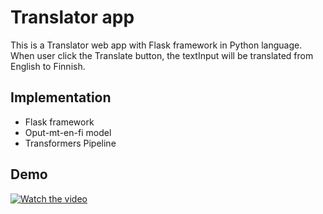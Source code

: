 # Translator app
This is a Translator web app with Flask framework in Python language. When user click the Translate button, the textInput will be translated from English to Finnish.

## Implementation
* Flask framework
* Oput-mt-en-fi model
* Transformers Pipeline

## Demo
[![Watch the video](https://img.youtube.com/vi/NNg_UZjV52w/hqdefault.jpg)](https://www.youtube.com/watch?v=NNg_UZjV52w)
